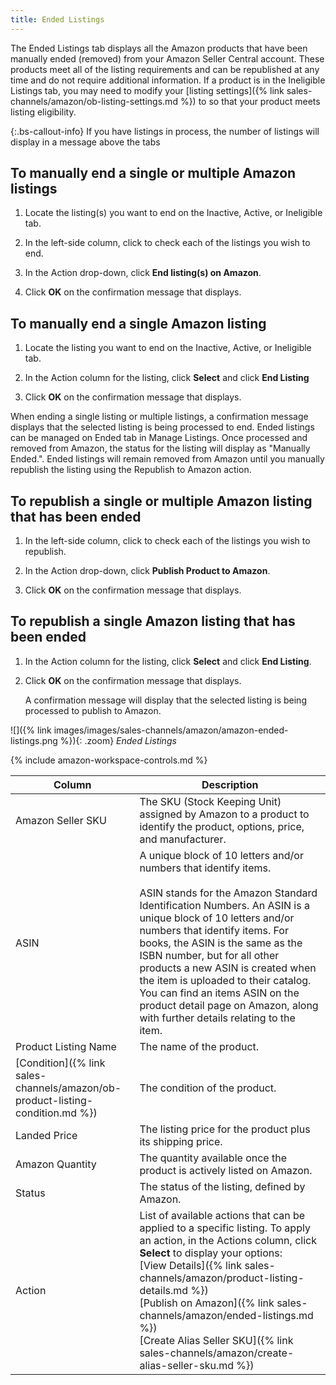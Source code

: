 ```yaml
---
title: Ended Listings
---
```



The Ended Listings tab displays all the Amazon products that have been manually ended (removed) from your Amazon Seller Central account. These products meet all of the listing requirements and can be republished at any time and do not require additional information. If a product is in the Ineligible Listings tab, you may need to modify your [listing settings]({% link sales-channels/amazon/ob-listing-settings.md %}) to so that your product meets listing eligibility.

{:.bs-callout-info}
If you have listings in process, the number of listings will display in a message above the tabs

## To manually end a single or multiple Amazon listings

1. Locate the listing(s) you want to end on the Inactive, Active, or Ineligible tab.

1. In the left-side column, click to check each of the listings you wish to end.

1. In the Action drop-down, click **End listing(s) on Amazon**.

1. Click **OK** on the confirmation message that displays.

## To manually end a single Amazon listing

1. Locate the listing you want to end on the Inactive, Active, or Ineligible tab.

1. In the Action column for the listing, click **Select** and click **End Listing**

1. Click **OK** on the confirmation message that displays.

When ending a single listing or multiple listings, a confirmation message displays that the selected listing is being processed to end. Ended listings can be managed on Ended tab in Manage Listings. Once processed and removed from Amazon, the status for the listing will display as "Manually Ended.". Ended listings will remain removed from Amazon until you manually republish the listing using the Republish to Amazon action.

## To republish a single or multiple Amazon listing that has been ended

1. In the left-side column, click to check each of the listings you wish to republish.

1. In the Action drop-down, click **Publish Product to Amazon**.

1. Click **OK** on the confirmation message that displays.

## To republish a single Amazon listing that has been ended

1. In the Action column for the listing, click **Select** and click **End Listing**.

1. Click **OK** on the confirmation message that displays.

   A confirmation message will display that the selected listing is being processed to publish to Amazon.

![]({% link images/images/sales-channels/amazon/amazon-ended-listings.png %}){: .zoom}
_Ended Listings_

{% include amazon-workspace-controls.md %}

|Column|Description|
|--- |--- |
|Amazon Seller SKU|The SKU (Stock Keeping Unit) assigned by Amazon to a product to identify the product, options, price, and manufacturer.|
|ASIN|A unique block of 10 letters and/or numbers that identify items.<br /><br/>ASIN stands for the Amazon Standard Identification Numbers. An ASIN is a unique block of 10 letters and/or numbers that identify items. For books, the ASIN is the same as the ISBN number, but for all other products a new ASIN is created when the item is uploaded to their catalog. You can find an items ASIN on the product detail page on Amazon, along with further details relating to the item.|
|Product Listing Name|The name of the product.|
|[Condition]({% link sales-channels/amazon/ob-product-listing-condition.md %})|The condition of the product.|
|Landed Price|The listing price for the product plus its shipping price.|
|Amazon Quantity|The quantity available once the product is actively listed on Amazon.|
|Status|The status of the listing, defined by Amazon.|
|Action|List of available actions that can be applied to a specific listing. To apply an action, in the Actions column, click **Select** to display your options:<br />[View Details]({% link sales-channels/amazon/product-listing-details.md %})<br />[Publish on Amazon]({% link sales-channels/amazon/ended-listings.md %})<br />[Create Alias Seller SKU]({% link sales-channels/amazon/create-alias-seller-sku.md %})|
